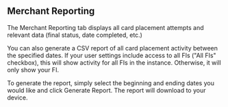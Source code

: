 ## Merchant Reporting

The Merchant Reporting tab displays all card placement attempts and relevant data (final status, date completed, etc.)

You can also generate a CSV report of all card placement activity between the specified dates. If your user settings include access to all FIs ("All FIs" checkbox), this will show activity for all FIs in the instance. Otherwise, it will only show your FI.

To generate the report, simply select the beginning and ending dates you would like and click Generate Report. The report will download to your device.
